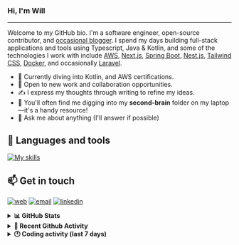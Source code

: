 ### Hi, I'm Will

---

Welcome to my GitHub bio. I'm a software engineer, open-source contributor, and [occasional blogger][blog]. I spend my days building full-stack applications and tools using Typescript, Java & Kotlin, and some of the technologies I work with include [AWS](https://aws.amazon.com/fr/), [Next.js](https://nextjs.org/), [Spring Boot](https://spring.io/projects/spring-boot), [Nest.js](https://nestjs.com/), [Tailwind CSS](https://github.com/tailwindlabs/tailwindcss), [Docker](https://www.docker.com/), and occasionally [Laravel](https://laravel.com/).

- 🔭 Currently diving into Kotlin, and AWS certifications.
- 👯 Open to new work and collaboration opportunities.
- ✍️ I express my thoughts through writing to refine my ideas.
- 🧠 You'll often find me digging into my **second-brain** folder on my laptop—it's a handy resource!
- 💬 Ask me about anything (I'll answer if possible)

## 🎨 Languages and tools

[![My skills](https://skillicons.dev/icons?i=typescript,js,nodejs,nest,java,kotlin,spring,python,fastapi,django,aws,docker,vscode,idea,tailwind&perline=15)](https://wilfriedago.dev/about#skills)

## 📫 Get in touch
[![web](https://img.shields.io/badge/WEBSITE-12100E?logo=google-earth&color=282A36)][website]
[![email](https://img.shields.io/badge/MAIL-12100E?logo=mailgun&color=282A36)][mail]
[![linkedin](https://img.shields.io/badge/LINKEDIN-12100E?logo=linkedin&color=282A36)][linkedin]


<details>
  <summary><b>📊 GitHub Stats</b></summary>
	<br/>
	<p align="left">
		<img width="49.5%" src="https://github-readme-stats.vercel.app/api?username=wilfriedago&show_icons=true&count_private=true&title_color=10b981&icon_color=10b981&theme=react&hide_border=true" />
		<img width="49.5%" src="https://streak-stats.demolab.com/?user=wilfriedago&hide_border=true&theme=react&ring=10b981&fire=fff&currStreakNum=fff&sideLabels=10b981&currStreakLabel=10b981&sideNums=fff" />
	</p>
</details>

<details>
  <summary><b>📅 Recent Github Activity</b></summary>
	<br>

<!--RECENT_ACTIVITY:last_update-->
Last Updated: Monday, October 13th, 2025, 4:19:22 AM
<!--RECENT_ACTIVITY:last_update_end-->

<!--RECENT_ACTIVITY:start-->
1. 🔱 Forked [wilfriedago/cconfetti](https://github.com/wilfriedago/cconfetti) from [joreilly/Confetti](https://github.com/joreilly/Confetti)<br>
2. ⭐ Starred [joreilly/Confetti](https://github.com/joreilly/Confetti)<br>
3. 🔱 Forked [wilfriedago/fineract-apps](https://github.com/wilfriedago/fineract-apps) from [ADORSYS-GIS/fineract-apps](https://github.com/ADORSYS-GIS/fineract-apps)<br>
4. ⭐ Starred [reshaped-ui/reshaped](https://github.com/reshaped-ui/reshaped)<br>
5. ⭐ Starred [github/copilot-cli](https://github.com/github/copilot-cli)<br>
<!--RECENT_ACTIVITY:end-->
</details>

<details>
  <summary><b>🕐 Coding activity (last 7 days)</b></summary>
	<br>

<!--START_SECTION:waka-->

```python
Total Time: 39 hrs 15 mins

HTML                       7 hrs 47 mins   ████▓░░░░░░░░░░░░░░░░░░░░   19.26 %
Java                       5 hrs 54 mins   ███▓░░░░░░░░░░░░░░░░░░░░░   14.60 %
TypeScript                 4 hrs 24 mins   ██▓░░░░░░░░░░░░░░░░░░░░░░   10.91 %
SCSS                       3 hrs 13 mins   ██░░░░░░░░░░░░░░░░░░░░░░░   07.99 %
Fluent                     2 hrs 7 mins    █▒░░░░░░░░░░░░░░░░░░░░░░░   05.25 %
Python                     1 hr 39 mins    █░░░░░░░░░░░░░░░░░░░░░░░░   04.10 %
CSS                        1 hr 34 mins    █░░░░░░░░░░░░░░░░░░░░░░░░   03.91 %
```

<!--END_SECTION:waka-->
</details>

[website]: https://wilfriedago.me
[linkedin]: https://linkedin.com/in/wilfriedago
[blog]: https://wilfriedago.me/blog
[mail]: mailto:hello@wilfriedago.me

